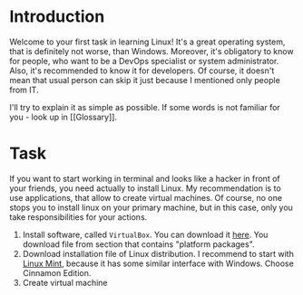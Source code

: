 # Introduction
Welcome to your first task in learning Linux! It's a great operating system, that is definitely not worse, than Windows. Moreover, it's obligatory to know for people, who want to be a DevOps specialist or system administrator. Also, it's recommended to know it for developers. Of course, it doesn't mean that usual person can skip it just because I mentioned only people from IT.

I'll try to explain it as simple as possible.
If some words is not familiar for you - look up in [[Glossary]].
# Task
If you want to start working in terminal and looks like a hacker in front of your friends, you need actually to install Linux. My recommendation is to use applications, that allow to create virtual machines. Of course, no one stops you to install linux on your primary machine, but in this case, only you take responsibilities for your actions.
1. Install software, called `VirtualBox`. You can download it [here](https://www.virtualbox.org/wiki/Downloads). You download file from section that contains "platform packages".
2. Download installation file of Linux distribution. I recommend to start with [Linux Mint](https://linuxmint.com/download.php), because it has some similar interface with Windows. Choose Cinnamon Edition.
3. Create virtual machine